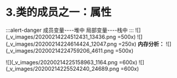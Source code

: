 # 3.类的成员之一：属性
:::alert-danger
成员变量----堆中
局部变量----栈中
:::
![](_v_images/20200214224512431_13436.png =500x)
![](_v_images/20200214224614424_12047.png =250x)
**内存分析：**
![](_v_images/20200214224759206_4611.png =500x)

![](_v_images/20200214225158963_1164.png =600x)
![](_v_images/20200214225524240_24689.png =600x)